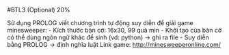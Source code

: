 #BTL3 (Optional) 20%

Sử dụng PROLOG viết chương trình tự động suy diễn để giải game minesweeper:
	- Kích thước bàn cờ: 16x30, 99 quả mìn
	- Khởi tạo của bàn cờ có thể dùng ngôn ngữ khác để sinh (vd: python) -> ghi ra file
	- Suy diễn bằng PROLOG -> định nghĩa luật
Link game: http://minesweeperonline.com/
